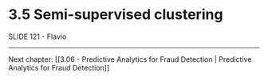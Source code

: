 # 3.5 Semi-supervised clustering
SLIDE 121 - Flavio

---

Next chapter: [[3.06 - Predictive Analytics for Fraud Detection | Predictive Analytics for Fraud Detection]]